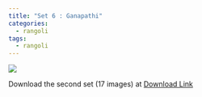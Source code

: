 ```yaml
---
title: "Set 6 : Ganapathi"
categories:
  - rangoli
tags:
  - rangoli
---
```



<img src="{{site.baseurl}}/assets/art/thumbnail/set-6-06.jpg">



Download the second set (17 images) at  [ Download Link ](https://github.com/slabstech/connectingthedots/blob/master/assets/art/rangoli/set6.zip)
